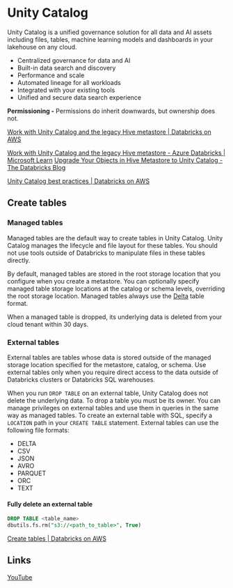 # Unity Catalog

Unity Catalog is a unified governance solution for all data and AI assets including files, tables, machine learning models and dashboards in your lakehouse on any cloud.

- Centralized governance for data and AI
- Built-in data search and discovery
- Performance and scale
- Automated lineage for all workloads
- Integrated with your existing tools
- Unified and secure data search experience

**Permissioning -** Permissions do inherit downwards, but ownership does not.

[Work with Unity Catalog and the legacy Hive metastore | Databricks on AWS](https://docs.databricks.com/data-governance/unity-catalog/hive-metastore.html#)

[Work with Unity Catalog and the legacy Hive metastore - Azure Databricks | Microsoft Learn](https://learn.microsoft.com/en-us/azure/databricks/data-governance/unity-catalog/hive-metastore)
[Upgrade Your Objects in Hive Metastore to Unity Catalog - The Databricks Blog](https://www.databricks.com/blog/2022/11/03/how-seamlessly-upgrade-your-hive-metastore-objects-unity-catalog-metastore-using)

[Unity Catalog best practices | Databricks on AWS](https://docs.databricks.com/data-governance/unity-catalog/best-practices.html)

## Create tables

### Managed tables

Managed tables are the default way to create tables in Unity Catalog. Unity Catalog manages the lifecycle and file layout for these tables. You should not use tools outside of Databricks to manipulate files in these tables directly.

By default, managed tables are stored in the root storage location that you configure when you create a metastore. You can optionally specify managed table storage locations at the catalog or schema levels, overriding the root storage location. Managed tables always use the [Delta](https://docs.databricks.com/delta/index.html) table format.

When a managed table is dropped, its underlying data is deleted from your cloud tenant within 30 days.

### External tables

External tables are tables whose data is stored outside of the managed storage location specified for the metastore, catalog, or schema. Use external tables only when you require direct access to the data outside of Databricks clusters or Databricks SQL warehouses.

When you run `DROP TABLE` on an external table, Unity Catalog does not delete the underlying data. To drop a table you must be its owner. You can manage privileges on external tables and use them in queries in the same way as managed tables. To create an external table with SQL, specify a `LOCATION` path in your `CREATE TABLE` statement. External tables can use the following file formats:

- DELTA
- CSV
- JSON
- AVRO
- PARQUET
- ORC
- TEXT

#### Fully delete an external table

```sql
DROP TABLE <table_name>
dbutils.fs.rm("s3://<path_to_table>", True)
```

[Create tables | Databricks on AWS](https://docs.databricks.com/data-governance/unity-catalog/create-tables.html#)

## Links

[YouTube](https://www.youtube.com/watch?v=KjtYgZDsY7E)

